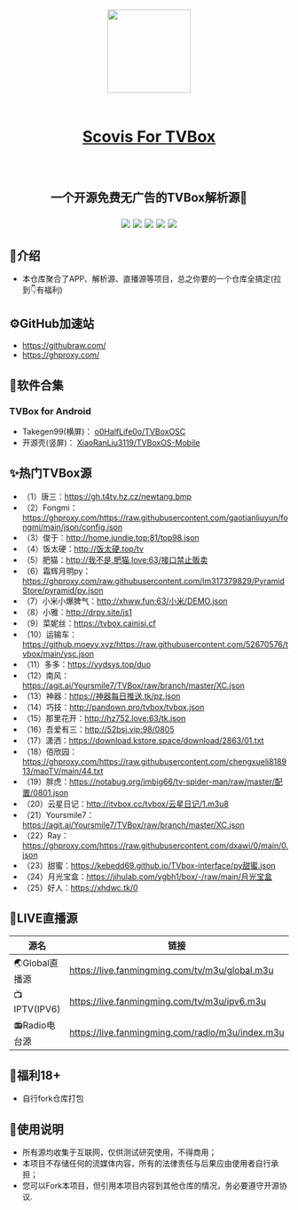 # <p align="center"><img src="" width="150px" /><br>​<p align="center">[Scovis For TVBox](https://github.com/scovis/TVBox "Scovis For TVBox")
## ​<p align="center">一个开源免费无广告的TVBox解析源🏅 <p align="center">[](https://img.shields.io/github/stars/pandao/editor.md.svg) ![](https://img.shields.io/github/forks/pandao/editor.md.svg) ![](https://img.shields.io/github/tag/pandao/editor.md.svg) ![](https://img.shields.io/github/release/pandao/editor.md.svg) ![](https://img.shields.io/github/issues/pandao/editor.md.svg) ![](https://img.shields.io/bower/v/editor.md.svg)   

## 📖介绍
- 本仓库聚合了APP、解析源、直播源等项目，总之你要的一个仓库全搞定(拉到👇有福利)


## ⚙️GitHub加速站 
-  https://githubraw.com/ 
- https://ghproxy.com/  

## 📲软件合集
### TVBox for Android
- Takegen99(横屏)： [o0HalfLife0o/TVBoxOSC](https://github.com/o0HalfLife0o/TVBoxOSC/releases "o0HalfLife0o/TVBoxOSC")
- 开源壳(竖屏)： [XiaoRanLiu3119/TVBoxOS-Mobile](https://github.com/XiaoRanLiu3119/TVBoxOS-Mobile/releases "XiaoRanLiu3119/TVBoxOS-Mobile")

## ✨热门TVBox源
- （1）唐三：https://gh.t4tv.hz.cz/newtang.bmp 
- （2）Fongmi：https://ghproxy.com/https://raw.githubusercontent.com/gaotianliuyun/fongmi/main/json/config.json 
- （3）俊于：http://home.jundie.top:81/top98.json 
- （4）饭太硬：http://饭太硬.top/tv 
- （5）肥猫：http://我不是.肥猫.love:63/接口禁止贩卖 
- （6）霜辉月明py：https://ghproxy.com/raw.githubusercontent.com/lm317379829/PyramidStore/pyramid/py.json 
- （7）小米小爆脾气：http://xhww.fun:63/小米/DEMO.json 
- （8）小雅：http://drpy.site/js1 
- （9）菜妮丝：https://tvbox.cainisi.cf 
- （10）运输车：https://github.moeyy.xyz/https://raw.githubusercontent.com/52670576/tvbox/main/ysc.json 
- （11）多多：https://yydsys.top/duo 
- （12）南风：https://agit.ai/Yoursmile7/TVBox/raw/branch/master/XC.json 
- （13）神器：https://神器每日推送.tk/pz.json 
- （14）巧技：http://pandown.pro/tvbox/tvbox.json 
- （15）那里花开：http://hz752.love:63/tk.json 
- （16）吾爱有三：http://52bsj.vip:98/0805 
- （17）潇洒：https://download.kstore.space/download/2863/01.txt 
- （18）佰欣园：https://ghproxy.com/https://raw.githubusercontent.com/chengxueli818913/maoTV/main/44.txt 
- （19）胖虎：https://notabug.org/imbig66/tv-spider-man/raw/master/配置/0801.json 
- （20）云星日记：http://itvbox.cc/tvbox/云星日记/1.m3u8 
- （21）Yoursmile7：https://agit.ai/Yoursmile7/TVBox/raw/branch/master/XC.json 
- （22）Ray：https://ghproxy.com/https://raw.githubusercontent.com/dxawi/0/main/0.json 
- （23）甜蜜：https://kebedd69.github.io/TVbox-interface/py甜蜜.json 
- （24）月光宝盒：https://jihulab.com/ygbh1/box/-/raw/main/月光宝盒 
- （25）好人：https://xhdwc.tk/0  

## 📡LIVE直播源
| 源名        | 链接   |
| --------   | -----  |
| 🌏Global直播源      | https://live.fanmingming.com/tv/m3u/global.m3u   |
| 📺IPTV(IPV6)       |  https://live.fanmingming.com/tv/m3u/ipv6.m3u   |
| 📻Radio电台源        |   https://live.fanmingming.com/radio/m3u/index.m3u   | 

## 🎁福利18+
- 自行fork仓库打包<br>

## 🫶使用说明
- 所有源均收集于互联网，仅供测试研究使用，不得商用；
- 本项目不存储任何的流媒体内容，所有的法律责任与后果应由使用者自行承担；
- 您可以Fork本项目，但引用本项目内容到其他仓库的情况，务必要遵守开源协议. 
